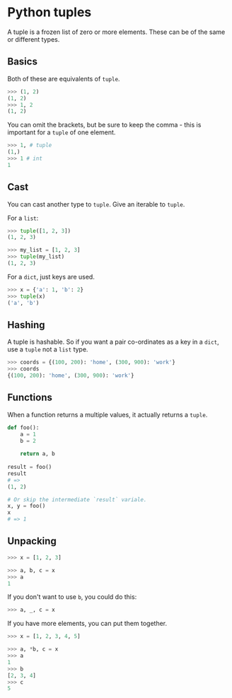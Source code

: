 # Python tuples

A tuple is a frozen list of zero or more elements. These can be of the same or different types.


## Basics

Both of these are equivalents of  `tuple`.

```python
>>> (1, 2)
(1, 2)
>>> 1, 2
(1, 2)
```

You can omit the brackets, but be sure to keep the comma - this is important for a `tuple` of one element.

```python
>>> 1, # tuple
(1,)
>>> 1 # int
1
```


## Cast

You can cast another type to `tuple`. Give an iterable to `tuple`.

For a `list`:

```python
>>> tuple([1, 2, 3])
(1, 2, 3)

>>> my_list = [1, 2, 3]
>>> tuple(my_list)
(1, 2, 3)
```

For a `dict`, just keys are used.

```python
>>> x = {'a': 1, 'b': 2}
>>> tuple(x)
('a', 'b')
```


## Hashing

A tuple is hashable. So if you want a pair co-ordinates as a key in a `dict`, use a `tuple` not a `list` type.

```python
>>> coords = {(100, 200): 'home', (300, 900): 'work'}
>>> coords
{(100, 200): 'home', (300, 900): 'work'}
```


## Functions

When a function returns a multiple values, it actually returns a `tuple`.

```python
def foo():
    a = 1
    b = 2
    
    return a, b
    
result = foo()
result
# =>
(1, 2)

# Or skip the intermediate `result` variale.
x, y = foo()
x
# => 1
```


## Unpacking

```python
>>> x = [1, 2, 3]

>>> a, b, c = x
>>> a
1
```

If you don't want to use `b`, you could do this:

```python
>>> a, _, c = x
```

If you have more elements, you can put them together.

```python
>>> x = [1, 2, 3, 4, 5]

>>> a, *b, c = x
>>> a
1
>>> b
[2, 3, 4]
>>> c
5
```
